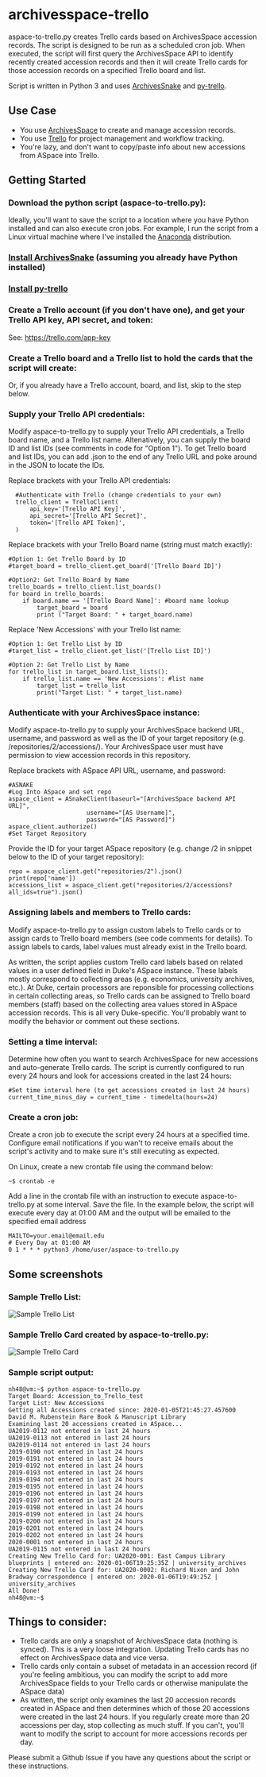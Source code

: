 # archivesspace-trello
aspace-to-trello.py creates Trello cards based on ArchivesSpace accession records. The script is designed to be run as a scheduled cron job. When executed, the script will first query the ArchivesSpace API to identify recently created accession records and then it will create Trello cards for those accession records on a specified Trello board and list.

Script is written in Python 3 and uses [ArchivesSnake](https://github.com/archivesspace-labs/ArchivesSnake) and [py-trello](https://github.com/sarumont/py-trello).

## Use Case
- You use [ArchivesSpace](https://archivesspace.org) to create and manage accession records. 
- You use [Trello](https://trello.com) for project management and workflow tracking. 
- You're lazy, and don't want to copy/paste info about new accessions from ASpace into Trello.

## Getting Started 
### Download the python script (aspace-to-trello.py): 
Ideally, you'll want to save the script to a location where you have Python installed and can also execute cron jobs. For example, I run the script from a Linux virtual machine where I've installed the [Anaconda](https://www.anaconda.com/distribution/) distribution.

### [Install ArchivesSnake](https://github.com/archivesspace-labs/ArchivesSnake#installation) (assuming you already have Python installed)

### [Install py-trello](https://pypi.org/project/py-trello/)

### Create a Trello account (if you don't have one), and get your Trello API key, API secret, and token: 

See: https://trello.com/app-key

### Create a Trello board and a Trello list to hold the cards that the script will create:

Or, if you already have a Trello account, board, and list, skip to the step below. 

### Supply your Trello API credentials:

Modify aspace-to-trello.py to supply your Trello API credentials, a Trello board name, and a Trello list name. Altenatively, you can supply the board ID and list IDs (see comments in code for "Option 1"). To get Trello board and list IDs, you can add .json to the end of any Trello URL and poke around in the JSON to locate the IDs.

Replace brackets with your Trello API credentials: 
  ```
    #Authenticate with Trello (change credentials to your own)
    trello_client = TrelloClient(
        api_key='[Trello API Key]',
        api_secret='[Trello API Secret]',
        token='[Trello API Token]',
    )
  ```

Replace brackets with your Trello Board name (string must match exactly):
  
  ```
  #Option 1: Get Trello Board by ID
  #target_board = trello_client.get_board('[Trello Board ID]')

  #Option2: Get Trello Board by Name
  trello_boards = trello_client.list_boards()
  for board in trello_boards:
      if board.name == '[Trello Board Name]': #board name lookup
          target_board = board
          print ("Target Board: " + target_board.name)
  ```
 
 Replace 'New Accessions' with your Trello list name:
    
 ```
 #Option 1: Get Trello List by ID
 #target_list = trello_client.get_list('[Trello List ID]')
        
 #Option 2: Get Trello List by Name
 for trello_list in target_board.list_lists():
     if trello_list.name == 'New Accessions': #list name
         target_list = trello_list
         print("Target List: " + target_list.name)
 ```
    
### Authenticate with your ArchivesSpace instance:
Modify aspace-to-trello.py to supply your ArchivesSpace backend URL, username, and password as well as the ID of your target repository (e.g. /repositories/2/accessions/). Your ArchivesSpace user must have permission to view accession records in this repository.

Replace brackets with ASpace API URL, username, and password:
  ```
  #ASNAKE
  #Log Into ASpace and set repo
  aspace_client = ASnakeClient(baseurl="[ArchivesSpace backend API URL]",
                        username="[AS Username]",
                        password="[AS Password]")
  aspace_client.authorize()
  #Set Target Repository
  ```

Provide the ID for your target ASpace repository (e.g. change /2 in snippet below to the ID of your target repository):
  ```
  repo = aspace_client.get("repositories/2").json()
  print(repo['name'])
  accessions_list = aspace_client.get("repositories/2/accessions?all_ids=true").json()
  ```

### Assigning labels and members to Trello cards:
Modify aspace-to-trello.py to assign custom labels to Trello cards or to assign cards to Trello board members (see code comments for details). To assign labels to cards, label values must already exist in the Trello board.

As written, the script applies custom Trello card labels based on related values in a user defined field in Duke's ASpace instance. These labels mostly correspond to collecting areas (e.g. economics, university archives, etc.). At Duke, certain processors are reponsible for processing collections in certain collecting areas, so Trello cards can be assigned to Trello board members (staff) based on the collecting area values stored in ASpace accession records. This is all very Duke-specific. You'll probably want to modify the behavior or comment out these sections. 

### Setting a time interval:
Determine how often you want to search ArchivesSpace for new accessions and auto-generate Trello cards. The script is currently configured to run every 24 hours and look for accessions created in the last 24 hours:
```
#Set time interval here (to get accessions created in last 24 hours)
current_time_minus_day = current_time - timedelta(hours=24)
```

### Create a cron job:
Create a cron job to execute the script every 24 hours at a specified time. Configure email notifications if you wan't to receive emails about the script's activity and to make sure it's still executing as expected.

On Linux, create a new crontab file using the command below:
```
~$ crontab -e
```

Add a line in the crontab file with an instruction to execute aspace-to-trello.py at some interval. Save the file. In the example below, the script will execute every day at 01:00 AM and the output will be emailed to the specified email address 

```
MAILTO=your.email@email.edu
# Every Day at 01:00 AM
0 1 * * * python3 /home/user/aspace-to-trello.py
```

## Some screenshots

### Sample Trello List:
![Sample Trello List](/screenshots/trello_card_list.JPG)

### Sample Trello Card created by aspace-to-trello.py:
![Sample Trello Card](/screenshots/trello_card_example2.JPG)

### Sample script output:
```
nh48@vm:~$ python aspace-to-trello.py
Target Board: Accession_to_Trello_test
Target List: New Accessions
Getting all Accessions created since: 2020-01-05T21:45:27.457600
David M. Rubenstein Rare Book & Manuscript Library
Examining last 20 accessions created in ASpace...
UA2019-0112 not entered in last 24 hours
UA2019-0113 not entered in last 24 hours
UA2019-0114 not entered in last 24 hours
2019-0190 not entered in last 24 hours
2019-0191 not entered in last 24 hours
2019-0192 not entered in last 24 hours
2019-0193 not entered in last 24 hours
2019-0194 not entered in last 24 hours
2019-0195 not entered in last 24 hours
2019-0196 not entered in last 24 hours
2019-0197 not entered in last 24 hours
2019-0198 not entered in last 24 hours
2019-0199 not entered in last 24 hours
2019-0200 not entered in last 24 hours
2019-0201 not entered in last 24 hours
2019-0202 not entered in last 24 hours
2020-0001 not entered in last 24 hours
UA2019-0115 not entered in last 24 hours
Creating New Trello Card for: UA2020-001: East Campus Library blueprints | entered on: 2020-01-06T19:25:35Z | university_archives
Creating New Trello Card for: UA2020-0002: Richard Nixon and John Bradway correspondence | entered on: 2020-01-06T19:49:25Z | university_archives
All Done!
nh48@vm:~$
```

## Things to consider:
- Trello cards are only a snapshot of ArchivesSpace data (nothing is synced). This is a very loose integration. Updating Trello cards has no effect on ArchivesSpace data and vice versa.
- Trello cards only contain a subset of metadata in an accession record (if you're feeling ambitious, you can modify the script to add more ArchivesSpace fields to your Trello cards or otherwise manipulate the ASpace data)
- As written, the script only examines the last 20 accession records created in ASpace and then determines which of those 20 accessions were created in the last 24 hours. If you regularly create more than 20 accessions per day, stop collecting as much stuff. If you can't, you'll want to modify the script to account for more accessions records per day.

Please submit a Github Issue if you have any questions about the script or these instructions.
